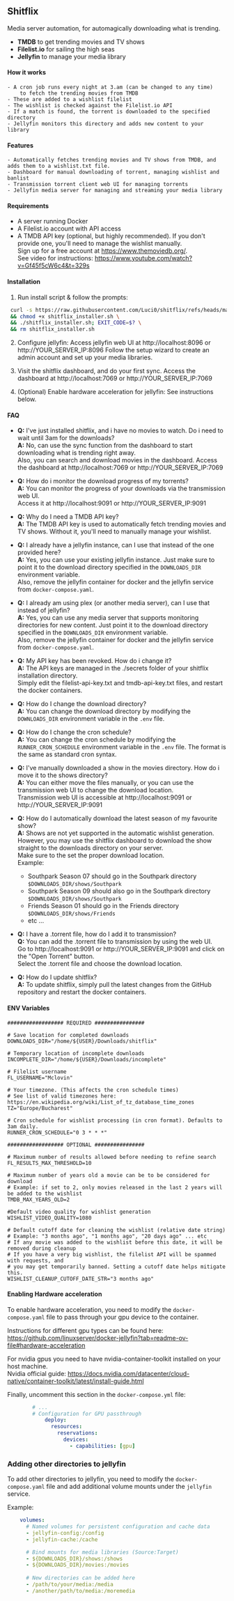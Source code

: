 ## Shitflix

Media server automation, for automagically downloading what is trending.
 - **TMDB** to get trending movies and TV shows
 - **Filelist.io** for sailing the high seas
 - **Jellyfin** to manage your media library

#### How it works 
    - A cron job runs every night at 3.am (can be changed to any time)
        to fetch the trending movies from TMDB
    - These are added to a wishlist filelist
    - The wishlist is checked against the Filelist.io API
    - If a match is found, the torrent is downloaded to the specified directory
    - Jellyfin monitors this directory and adds new content to your library

#### Features
    - Automatically fetches trending movies and TV shows from TMDB, and adds them to a wishlist.txt file.
    - Dashboard for manual downloading of torrent, managing wishlist and banlist
    - Transmission torrent client web UI for managing torrents
    - Jellyfin media server for managing and streaming your media library

#### Requirements
 - A server running Docker
 - A Filelist.io account with API access
 - A TMDB API key (optional, but highly recommended). If you don't provide one,
you'll need to manage the wishlist manually. <br> 
Sign up for a free account at https://www.themoviedb.org/. <br>
See video for instructions: https://www.youtube.com/watch?v=Gf45f5cW6c4&t=329s

#### Installation
 
 1. Run install script & follow the prompts:
```bash
 curl -s https://raw.githubusercontent.com/Luci0/shitflix/refs/heads/master/install.sh -o ./shitflix_installer.sh \
 && chmod +x shitflix_installer.sh \
 && ./shitflix_installer.sh; EXIT_CODE=$? \
 && rm shitflix_installer.sh 
 ```
 2. Configure jellyfin:
 Access jellyfin web UI at http://localhost:8096 or http://YOUR_SERVER_IP:8096
    Follow the setup wizard to create an admin account and set up your media libraries.

 3. Visit the shitflix dashboard, and do your first sync.
    Access the dashboard at http://localhost:7069 or http://YOUR_SERVER_IP:7069
 
 4. (Optional) Enable hardware acceleration for jellyfin:
    See instructions below.
 


#### FAQ
 - **Q:** I've just installed shitflix, and i have no movies to watch. Do i need to wait until 3am for the downloads? <br>
   **A:** No, can use the sync function from the dashboard to start downloading what is trending right away.<br>
   Also, you can search and download movies in the dashboard. Access the dashboard at http://localhost:7069 or http://YOUR_SERVER_IP:7069


 - **Q:** How do i monitor the download progress of my torrents? <br>
   **A:** You can monitor the progress of your downloads via the transmission web UI.<br>
   Access it at http://localhost:9091 or http://YOUR_SERVER_IP:9091


 - **Q:** Why do I need a TMDB API key? <br>
   **A:** The TMDB API key is used to automatically fetch trending movies and TV shows.
   Without it, you'll need to manually manage your wishlist.
 
   
 - **Q:** I already have a jellyfin instance, can I use that instead of the one provided here? <br>
   **A:** Yes, you can use your existing jellyfin instance. Just make sure to point it to the
   download directory specified in the `DOWNLOADS_DIR` environment variable.<br>
   Also, remove the jellyfin container for docker and the jellyfin service from `docker-compose.yaml`.

   
 - **Q:** I already am using plex (or another media server), can I use that instead of jellyfin? <br>
   **A:** Yes, you can use any media server that supports monitoring directories for new content.
   Just point it to the download directory specified in the `DOWNLOADS_DIR` environment variable.<br>
   Also, remove the jellyfin container for docker and the jellyfin service from `docker-compose.yaml`.
 
   
 - **Q:** My API key has been revoked. How do i change it? <br>
   **A:** The API keys are managed in the ./secrets folder of your shitflix installation directory.<br>
   Simply edit the filelist-api-key.txt and tmdb-api-key.txt files, and restart the docker containers.

   
 - **Q:** How do I change the download directory? <br>
   **A:** You can change the download directory by modifying the `DOWNLOADS_DIR` environment variable
   in the `.env` file.

   
 - **Q:** How do I change the cron schedule? <br>
   **A:** You can change the cron schedule by modifying the `RUNNER_CRON_SCHEDULE` environment variable
   in the `.env` file. The format is the same as standard cron syntax.

   
 - **Q:** I've manually downloaded a show in the movies directory. How do i move it to the shows directory? <br>
   **A:** You can either move the files manually, or you can use the transmission web UI to change the download location.<br>
   Transmission web UI is accessible at http://localhost:9091 or http://YOUR_SERVER_IP:9091
 
   
 - **Q:** How do I automatically download the latest season of my favourite show?<br>
   **A:** Shows are not yet supported in the automatic wishlist generation.<br>
   However, you may use the shitflix dashboard to download the show straight to the downloads directory on your server.<br>
   Make sure to the set the proper download location. <br>
   Example:
   - Southpark Season 07 should go in the Southpark directory `$DOWNLOADS_DIR/shows/Southpark`
   - Southpark Season 09 should also go in the Southpark directory `$DOWNLOADS_DIR/shows/Southpark`
   - Friends Season 01 should go in the Friends directory `$DOWNLOADS_DIR/shows/Friends`
   - etc ... <br>


 - **Q:** I have a .torrent file, how do I add it to transmission?<br>
   **Q:** You can add the .torrent file to transmission by using the web UI.<br>
   Go to http://localhost:9091 or http://YOUR_SERVER_IP:9091 and click on the "Open Torrent" button.<br>
   Select the .torrent file and choose the download location.
 
   
 - **Q:** How do I update shitflix?<br>
   **A:** To update shitflix, simply pull the latest changes from the GitHub repository and restart the docker containers.
   
#### ENV Variables

```.dotenv
################## REQUIRED ################

# Save location for completed downloads
DOWNLOADS_DIR="/home/${USER}/Downloads/shitflix"

# Temporary location of incomplete downloads
INCOMPLETE_DIR="/home/${USER}/Downloads/incomplete"

# Filelist username
FL_USERNAME="Mclovin"

# Your timezone. (This affects the cron schedule times)
# See list of valid timezones here: https://en.wikipedia.org/wiki/List_of_tz_database_time_zones
TZ="Europe/Bucharest"

# Cron schedule for wishlist processing (in cron format). Defaults to 3am daily.
RUNNER_CRON_SCHEDULE="0 3 * * *"

################## OPTIONAL ################

# Maximum number of results allowed before needing to refine search
FL_RESULTS_MAX_THRESHOLD=10

# Maximum number of years old a movie can be to be considered for download
# Example: if set to 2, only movies released in the last 2 years will be added to the wishlist
TMDB_MAX_YEARS_OLD=2

#Default video quality for wishlist generation
WISHLIST_VIDEO_QUALITY=1080

# Default cutoff date for cleaning the wishlist (relative date string)
# Example: "3 months ago", "1 months ago", "20 days ago" ... etc
# If any movie was added to the wishlist before this date, it will be removed during cleanup
# If you have a very big wishlist, the filelist API will be spammed with requests, and
# you may get temporarily banned. Setting a cutoff date helps mitigate this.
WISHLIST_CLEANUP_CUTOFF_DATE_STR="3 months ago"
```

#### Enabling Hardware acceleration
To enable hardware acceleration, you need to modify the `docker-compose.yaml` file to pass through 
your gpu device to the container.

Instructions for different gpu types can be found here:
https://github.com/linuxserver/docker-jellyfin?tab=readme-ov-file#hardware-acceleration

For nvidia gpus you need to have nvidia-container-toolkit installed on your host machine. <br>
Nvidia official guide: https://docs.nvidia.com/datacenter/cloud-native/container-toolkit/latest/install-guide.html

Finally, uncomment this section in the `docker-compose.yml` file:
```yaml
        # ...
        # Configuration for GPU passthrough
            deploy:
              resources:
                reservations:
                  devices:
                    - capabilities: [gpu]
```
### Adding other directories to jellyfin
To add other directories to jellyfin, you need to modify the `docker-compose.yaml` file
and add additional volume mounts under the `jellyfin` service.

Example:
```yaml
    volumes:
      # Named volumes for persistent configuration and cache data
      - jellyfin-config:/config
      - jellyfin-cache:/cache

      # Bind mounts for media libraries (Source:Target)
      - ${DOWNLOADS_DIR}/shows:/shows
      - ${DOWNLOADS_DIR}/movies:/movies
      
      # New directories can be added here
      - /path/to/your/media:/media
      - /another/path/to/media:/moremedia
```
